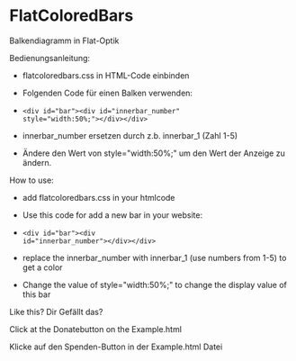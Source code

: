 # FlatColoredBars
Balkendiagramm in Flat-Optik

Bedienungsanleitung:

- flatcoloredbars.css in HTML-Code einbinden

- Folgenden Code für einen Balken verwenden:

- <code>&lt;div id="bar"&gt;&lt;div id="innerbar_number" style="width:50%;"&gt;&lt;/div&gt;&lt;/div&gt;</code>

- innerbar_number ersetzen durch z.b. innerbar_1 (Zahl 1-5)

- Ändere den Wert von style="width:50%;" um den Wert der Anzeige zu ändern.

How to use:

- add flatcoloredbars.css in your htmlcode

- Use this code for add a new bar in your website:

- <code>&lt;div id="bar"&gt;&lt;div id="innerbar_number"&gt;&lt;/div&gt;&lt;/div&gt;</code>

- replace the innerbar_number with innerbar_1 (use numbers from 1-5) to get a color

- Change the value of style="width:50%;" to change the display value of this bar

Like this? Dir Gefällt das? 

Click at the Donatebutton on the Example.html

Klicke auf den Spenden-Button in der Example.html Datei
